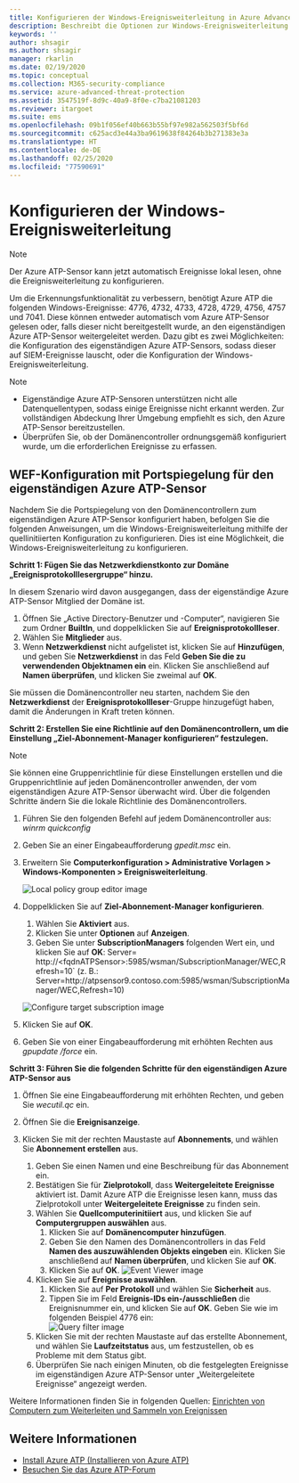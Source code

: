 ```yaml
---
title: Konfigurieren der Windows-Ereignisweiterleitung in Azure Advanced Threat Protection | Microsoft-Dokumentation
description: Beschreibt die Optionen zur Windows-Ereignisweiterleitung mit Azure ATP
keywords: ''
author: shsagir
ms.author: shsagir
manager: rkarlin
ms.date: 02/19/2020
ms.topic: conceptual
ms.collection: M365-security-compliance
ms.service: azure-advanced-threat-protection
ms.assetid: 3547519f-8d9c-40a9-8f0e-c7ba21081203
ms.reviewer: itargoet
ms.suite: ems
ms.openlocfilehash: 09b1f056ef40b663b55bf97e982a562503f5bf6d
ms.sourcegitcommit: c625acd3e44a3ba9619638f84264b3b271383e3a
ms.translationtype: HT
ms.contentlocale: de-DE
ms.lasthandoff: 02/25/2020
ms.locfileid: "77590691"
---
```

# <a name="configuring-windows-event-forwarding"></a>Konfigurieren der Windows-Ereignisweiterleitung

> [!NOTE]
> Der Azure ATP-Sensor kann jetzt automatisch Ereignisse lokal lesen, ohne die Ereignisweiterleitung zu konfigurieren.

Um die Erkennungsfunktionalität zu verbessern, benötigt Azure ATP die folgenden Windows-Ereignisse: 4776, 4732, 4733, 4728, 4729, 4756, 4757 und 7041. Diese können entweder automatisch vom Azure ATP-Sensor gelesen oder, falls dieser nicht bereitgestellt wurde, an den eigenständigen Azure ATP-Sensor weitergeleitet werden. Dazu gibt es zwei Möglichkeiten: die Konfiguration des eigenständigen Azure ATP-Sensors, sodass dieser auf SIEM-Ereignisse lauscht, oder die Konfiguration der Windows-Ereignisweiterleitung.

> [!NOTE]
>
> - Eigenständige Azure ATP-Sensoren unterstützen nicht alle Datenquellentypen, sodass einige Ereignisse nicht erkannt werden. Zur vollständigen Abdeckung Ihrer Umgebung empfiehlt es sich, den Azure ATP-Sensor bereitzustellen.
> - Überprüfen Sie, ob der Domänencontroller ordnungsgemäß konfiguriert wurde, um die erforderlichen Ereignisse zu erfassen.

## <a name="wef-configuration-for-azure-atp-standalone-sensors-with-port-mirroring"></a>WEF-Konfiguration mit Portspiegelung für den eigenständigen Azure ATP-Sensor

Nachdem Sie die Portspiegelung von den Domänencontrollern zum eigenständigen Azure ATP-Sensor konfiguriert haben, befolgen Sie die folgenden Anweisungen, um die Windows-Ereignisweiterleitung mithilfe der quellinitiierten Konfiguration zu konfigurieren. Dies ist eine Möglichkeit, die Windows-Ereignisweiterleitung zu konfigurieren.

**Schritt 1: Fügen Sie das Netzwerkdienstkonto zur Domäne „Ereignisprotokolllesergruppe“ hinzu.**

In diesem Szenario wird davon ausgegangen, dass der eigenständige Azure ATP-Sensor Mitglied der Domäne ist.

1. Öffnen Sie „Active Directory-Benutzer und -Computer“, navigieren Sie zum Ordner **BuiltIn**, und doppelklicken Sie auf **Ereignisprotokollleser**.
1. Wählen Sie **Mitglieder** aus.
1. Wenn **Netzwerkdienst** nicht aufgelistet ist, klicken Sie auf **Hinzufügen**, und geben Sie **Netzwerkdienst** in das Feld **Geben Sie die zu verwendenden Objektnamen ein** ein. Klicken Sie anschließend auf **Namen überprüfen**, und klicken Sie zweimal auf **OK**.

Sie müssen die Domänencontroller neu starten, nachdem Sie den **Netzwerkdienst** der **Ereignisprotokollleser**-Gruppe hinzugefügt haben, damit die Änderungen in Kraft treten können.

**Schritt 2: Erstellen Sie eine Richtlinie auf den Domänencontrollern, um die Einstellung „Ziel-Abonnement-Manager konfigurieren“ festzulegen.**

> [!Note]
> Sie können eine Gruppenrichtlinie für diese Einstellungen erstellen und die Gruppenrichtlinie auf jeden Domänencontroller anwenden, der vom eigenständigen Azure ATP-Sensor überwacht wird. Über die folgenden Schritte ändern Sie die lokale Richtlinie des Domänencontrollers.

1. Führen Sie den folgenden Befehl auf jedem Domänencontroller aus: *winrm quickconfig*
1. Geben Sie an einer Eingabeaufforderung *gpedit.msc* ein.
1. Erweitern Sie **Computerkonfiguration > Administrative Vorlagen > Windows-Komponenten > Ereignisweiterleitung**.

   ![Local policy group editor image](media/wef%201%20local%20group%20policy%20editor.png)

1. Doppelklicken Sie auf **Ziel-Abonnement-Manager konfigurieren**.

    1. Wählen Sie **Aktiviert** aus.
    1. Klicken Sie unter **Optionen** auf **Anzeigen**.
    1. Geben Sie unter **SubscriptionManagers** folgenden Wert ein, und klicken Sie auf **OK**:  Server= http\://\<fqdnATPSensor>:5985/wsman/SubscriptionManager/WEC,Refresh=10` (z. B.: Server=http\://atpsensor9.contoso.com:5985/wsman/SubscriptionManager/WEC,Refresh=10)

    ![Configure target subscription image](media/wef%202%20config%20target%20sub%20manager.png)

1. Klicken Sie auf **OK**.
1. Geben Sie von einer Eingabeaufforderung mit erhöhten Rechten aus *gpupdate /force* ein.

**Schritt 3: Führen Sie die folgenden Schritte für den eigenständigen Azure ATP-Sensor aus**

1. Öffnen Sie eine Eingabeaufforderung mit erhöhten Rechten, und geben Sie *wecutil.qc* ein.
1. Öffnen Sie die **Ereignisanzeige**.
1. Klicken Sie mit der rechten Maustaste auf **Abonnements**, und wählen Sie **Abonnement erstellen** aus.

    1. Geben Sie einen Namen und eine Beschreibung für das Abonnement ein.
    1. Bestätigen Sie für **Zielprotokoll**, dass **Weitergeleitete Ereignisse** aktiviert ist. Damit Azure ATP die Ereignisse lesen kann, muss das Zielprotokoll unter **Weitergeleitete Ereignisse** zu finden sein.
    1. Wählen Sie **Quellcomputerinitiiert** aus, und klicken Sie auf **Computergruppen auswählen** aus.
        1. Klicken Sie auf **Domänencomputer hinzufügen**.
        1. Geben Sie den Namen des Domänencontrollers in das Feld **Namen des auszuwählenden Objekts eingeben** ein. Klicken Sie anschließend auf **Namen überprüfen**, und klicken Sie auf **OK**.
        1. Klicken Sie auf **OK**.
        ![Event Viewer image](media/wef3%20event%20viewer.png)
    1. Klicken Sie auf **Ereignisse auswählen**.
        1. Klicken Sie auf **Per Protokoll** und wählen Sie **Sicherheit** aus.
        1. Tippen Sie im Feld **Ereignis-IDs ein-/ausschließen** die Ereignisnummer ein, und klicken Sie auf **OK**. Geben Sie wie im folgenden Beispiel 4776 ein:<br/>
        ![Query filter image](media/wef-4-query-filter.png)
    1. Klicken Sie mit der rechten Maustaste auf das erstellte Abonnement, und wählen Sie **Laufzeitstatus** aus, um festzustellen, ob es Probleme mit dem Status gibt.
    1. Überprüfen Sie nach einigen Minuten, ob die festgelegten Ereignisse im eigenständigen Azure ATP-Sensor unter „Weitergeleitete Ereignisse“ angezeigt werden.

Weitere Informationen finden Sie in folgenden Quellen: [Einrichten von Computern zum Weiterleiten und Sammeln von Ereignissen](https://technet.microsoft.com/library/cc748890)

## <a name="see-also"></a>Weitere Informationen

- [Install Azure ATP (Installieren von Azure ATP)](install-atp-step1.md)
- [Besuchen Sie das Azure ATP-Forum](https://aka.ms/azureatpcommunity)
